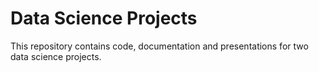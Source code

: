 # Data Science Projects
This repository contains code, documentation and presentations for two data science projects.
